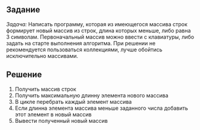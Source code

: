 ## Задание

*Задача:*
Написать программу, которая из имеющегося массива строк формирует новый массив из строк, длина которых меньше, либо равна 3 символам. Первоначальный массив можно ввести с клавиатуры, либо задать на старте выполнения алгоритма. При решении не рекомендуется пользоваться коллекциями, лучше обойтись исключительно массивами.

## Решение

1. Получить массив строк
2. Получить максимальную длинну элемента нового массива
3. В цикле перебрать каждый элемент массива
4. Если длинна элемента массива меньше заданного числа добавить этот элемент в новый массив
5. Вывести полученный новый массив  